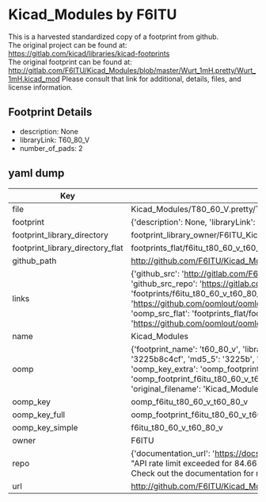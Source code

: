 # Kicad_Modules by F6ITU  
This is a harvested standardized copy of a footprint from github.  
The original project can be found at:  
https://gitlab.com/kicad/libraries/kicad-footprints  
The original footprint can be found at:
http://gitlab.com/F6ITU/Kicad_Modules/blob/master/Wurt_1mH.pretty/Wurt_1mH.kicad_mod
Please consult that link for additional, details, files, and license information.  
## Footprint Details
* description: None  
* libraryLink: T60_80_V  
* number_of_pads: 2  
## yaml dump  
| Key | Value |  
| --- | --- |  
| file | Kicad_Modules/T80_60_V.pretty/T60_80_V.kicad_mod |  
| footprint | {'description': None, 'libraryLink': 'T60_80_V', 'number_of_pads': 2} |  
| footprint_library_directory | footprint_library_owner/F6ITU_Kicad_Modules |  
| footprint_library_directory_flat | footprints_flat/f6itu_t80_60_v_t60_80_v/working |  
| github_path | http://github.com/F6ITU/Kicad_Modules/blob/master/T80_60_V.pretty/T60_80_V.kicad_mod |  
| links | {'github_src': 'http://gitlab.com/F6ITU/Kicad_Modules/blob/master/Wurt_1mH.pretty/Wurt_1mH.kicad_mod', 'github_src_repo': 'https://gitlab.com/kicad/libraries/kicad-footprints', 'oomp_bot': 'footprints/f6itu_t80_60_v_t60_80_v/working', 'oomp_bot_github': 'https://github.com/oomlout/oomlout_oomp_footprint_bot/tree/main/footprints/f6itu_t80_60_v_t60_80_v/working', 'oomp_src_flat': 'footprints_flat/footprints_flat/f6itu_t80_60_v_t60_80_v/working', 'oomp_src_flat_github': 'https://github.com/oomlout/oomlout_oomp_footprint_src/tree/main/footprints_flat/f6itu_t80_60_v_t60_80_v/working'} |  
| name | Kicad_Modules |  
| oomp | {'footprint_name': 't60_80_v', 'library_name': 't80_60_v', 'md5': '3225b8c4cfacba8ad987b99f68faf988', 'md5_10': '3225b8c4cf', 'md5_5': '3225b', 'md5_6': '3225b8', 'oomp_key': 'oomp_f6itu_t80_60_v_t60_80_v', 'oomp_key_extra': 'oomp_footprint_f6itu_t80_60_v_t60_80_v', 'oomp_key_full': 'oomp_footprint_f6itu_t80_60_v_t60_80_v_3225b8', 'oomp_key_simple': 'f6itu_t80_60_v_t60_80_v', 'original_filename': 'Kicad_Modules/T80_60_V.pretty/T60_80_V.kicad_mod', 'owner_name': 'f6itu'} |  
| oomp_key | oomp_f6itu_t80_60_v_t60_80_v |  
| oomp_key_full | oomp_footprint_f6itu_t80_60_v_t60_80_v |  
| oomp_key_simple | f6itu_t80_60_v_t60_80_v |  
| owner | F6ITU |  
| repo | {'documentation_url': 'https://docs.github.com/rest/overview/resources-in-the-rest-api#rate-limiting', 'message': "API rate limit exceeded for 84.66.173.59. (But here's the good news: Authenticated requests get a higher rate limit. Check out the documentation for more details.)"} |  
| url | http://github.com/F6ITU/Kicad_Modules |  

